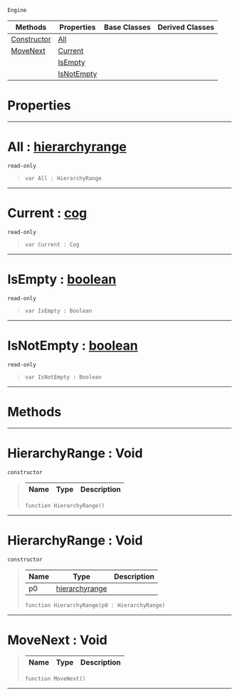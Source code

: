  `Engine`

|Methods|Properties|Base Classes|Derived Classes|
|---|---|---|---|
|[ Constructor](https://github.com/PlasmaEngine/PlasmaDocs/tree/master/docs/C%2B%2B/code_reference/class_reference/hierarchyrange.markdown#hierarchyrange-void)|[ All](https://github.com/PlasmaEngine/PlasmaDocs/tree/master/docs/C%2B%2B/code_reference/class_reference/hierarchyrange.markdown#all-plasma-engine-document)| | |
|[ MoveNext](https://github.com/PlasmaEngine/PlasmaDocs/tree/master/docs/C%2B%2B/code_reference/class_reference/hierarchyrange.markdown#movenext-void)|[ Current](https://github.com/PlasmaEngine/PlasmaDocs/tree/master/docs/C%2B%2B/code_reference/class_reference/hierarchyrange.markdown#current-plasma-engine-docu)| | |
| |[ IsEmpty](https://github.com/PlasmaEngine/PlasmaDocs/tree/master/docs/C%2B%2B/code_reference/class_reference/hierarchyrange.markdown#isempty-plasma-engine-docu)| | |
| |[ IsNotEmpty](https://github.com/PlasmaEngine/PlasmaDocs/tree/master/docs/C%2B%2B/code_reference/class_reference/hierarchyrange.markdown#isnotempty-plasma-engine-d)| | |


 #  Properties


---  
 #  All : [hierarchyrange](https://github.com/PlasmaEngine/PlasmaDocs/tree/master/docs/C%2B%2B/code_reference/class_reference/hierarchyrange.markdown)

 `read-only`

> 
> ``` lang=cpp, name=Lightning
> var All : HierarchyRange


---  
 #  Current : [cog](https://github.com/PlasmaEngine/PlasmaDocs/tree/master/docs/C%2B%2B/code_reference/class_reference/cog.markdown)

 `read-only`

> 
> ``` lang=cpp, name=Lightning
> var Current : Cog


---  
 #  IsEmpty : [boolean](https://github.com/PlasmaEngine/PlasmaDocs/tree/master/docs/C%2B%2B/code_reference/lightning_base_types/boolean.markdown)

 `read-only`

> 
> ``` lang=cpp, name=Lightning
> var IsEmpty : Boolean


---  
 #  IsNotEmpty : [boolean](https://github.com/PlasmaEngine/PlasmaDocs/tree/master/docs/C%2B%2B/code_reference/lightning_base_types/boolean.markdown)

 `read-only`

> 
> ``` lang=cpp, name=Lightning
> var IsNotEmpty : Boolean


---  
 #  Methods


---  
 #  HierarchyRange : Void

 `constructor`

> 
> |Name|Type|Description|
> |---|---|---|
> ``` lang=cpp, name=Lightning
> function HierarchyRange()
> ``` 


---  
 #  HierarchyRange : Void

 `constructor`

> 
> |Name|Type|Description|
> |---|---|---|
> |p0|[hierarchyrange](https://github.com/PlasmaEngine/PlasmaDocs/tree/master/docs/C%2B%2B/code_reference/class_reference/hierarchyrange.markdown)| |
> ``` lang=cpp, name=Lightning
> function HierarchyRange(p0 : HierarchyRange)
> ``` 


---  
 #  MoveNext : Void

> 
> |Name|Type|Description|
> |---|---|---|
> ``` lang=cpp, name=Lightning
> function MoveNext()
> ``` 


---  
 

 